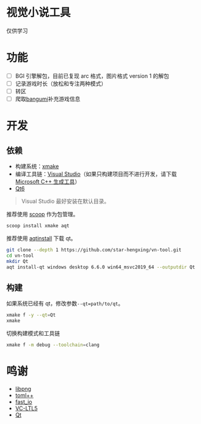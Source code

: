 # 视觉小说工具

仅供学习

# 功能

- [ ] BGI 引擎解包，目前已复现 arc 格式，图片格式 version 1 的解包
- [ ] 记录游戏时长（放松和专注两种模式）
- [ ] 转区
- [ ] 爬取[bangumi](https://bgm.tv)补充游戏信息

# 开发

## 依赖

- 构建系统：[xmake](https://xmake.io/#/zh-cn/guide/installation)
- 编译工具链：[Visual Studio](https://visualstudio.microsoft.com)（如果只构建项目而不进行开发，请下载 [Microsoft C++ 生成工具](https://visualstudio.microsoft.com/visual-cpp-build-tools)）
- [Qt6](https://www.qt.io/product/qt6)

> Visual Studio 最好安装在默认目录。

推荐使用 [scoop](https://scoop.sh) 作为包管理。

```sh
scoop install xmake aqt
```

推荐使用 [aqtinstall](https://github.com/miurahr/aqtinstall) 下载 qt。

```sh
git clone --depth 1 https://github.com/star-hengxing/vn-tool.git
cd vn-tool
mkdir Qt
aqt install-qt windows desktop 6.6.0 win64_msvc2019_64 --outputdir Qt
```

## 构建

如果系统已经有 qt，修改参数`--qt=path/to/qt`。

```sh
xmake f -y --qt=Qt
xmake
```

切换构建模式和工具链

```sh
xmake f -m debug --toolchain=clang
```

# 鸣谢

- [libpng](https://github.com/glennrp/libpng)
- [toml++](https://github.com/marzer/tomlplusplus)
- [fast_io](https://github.com/cppfastio/fast_io)
- [VC-LTL5](https://github.com/Chuyu-Team/VC-LTL5)
- [Qt](https://www.qt.io)
